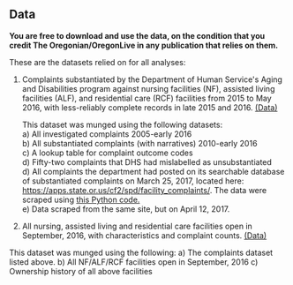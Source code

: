 ## Data

<strong>You are free to download and use the data, on the condition that you credit The Oregonian/OregonLive in any publication that relies on them.</strong> 

These are the datasets relied on for all analyses:

1. Complaints substantiated by the Department of Human Service's Aging and Disabilities 
program against nursing facilities (NF), assisted living facilities (ALF), and residential
 care (RCF) facilities from 2015 to May 2016, with less-reliably complete records in late
 2015 and 2016. [(Data)](complaints-after-state-updates.csv)
 
   This dataset was munged using the following datasets:  
   a) All investigated complaints 2005-early 2016  
   b) All substantiated complaints (with narratives) 2010-early 2016  
   c) A lookup table for complaint outcome codes  
   d) Fifty-two complaints that DHS had mislabelled as unsubstantiated  
   d) All complaints the department had posted on its searchable database of substantiated 
      complaints on March 25, 2017, located here:  https://apps.state.or.us/cf2/spd/facility_complaints/. 
      The data were scraped using [this Python code.](scraper/DHS_scraper.py)  
   e) Data scraped from the same site, but on April 12, 2017.  


2. All nursing, assisted living and residential care facilities open in September, 2016, 
with characteristics and complaint counts. [(Data)](facilities-after-state-updates.csv)

This dataset was munged using the following:
a) The complaints dataset listed above. 
b) All NF/ALF/RCF facilities open in September, 2016
c) Ownership history of all above facilities
